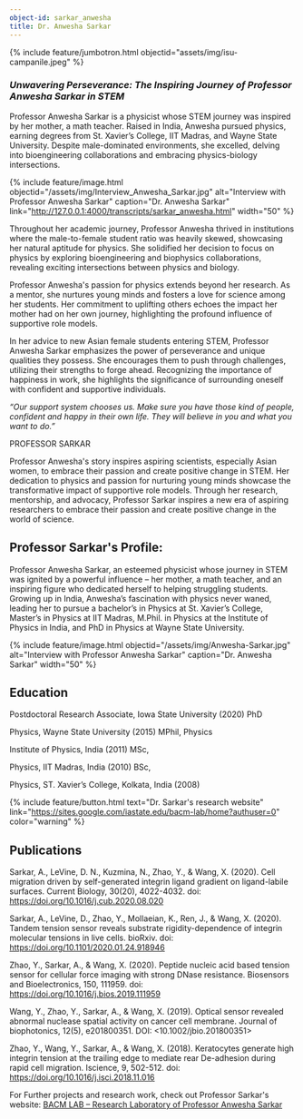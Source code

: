 ```yaml
---
object-id: sarkar_anwesha
title: Dr. Anwesha Sarkar
---
```


{% include feature/jumbotron.html objectid="assets/img/isu-campanile.jpeg" %}

### ***Unwavering Perseverance: The Inspiring Journey of Professor Anwesha Sarkar in STEM***


Professor Anwesha Sarkar is a physicist whose STEM journey was inspired by her mother, a math teacher. Raised in India, Anwesha pursued physics, earning degrees from St. Xavier’s College, IIT Madras, and Wayne State University. Despite male-dominated environments, she excelled, delving into bioengineering collaborations and embracing physics-biology intersections.

{% include feature/image.html objectid="/assets/img/Interview_Anwesha_Sarkar.jpg" alt="Interview with Professor Anwesha Sarkar" caption="Dr. Anwesha Sarkar" link="http://127.0.0.1:4000/transcripts/sarkar_anwesha.html" width="50" %}

Throughout her academic journey, Professor Anwesha thrived in institutions where the male-to-female student ratio was heavily skewed, showcasing her natural aptitude for physics. She solidified her decision to focus on physics by exploring bioengineering and biophysics collaborations, revealing exciting intersections between physics and biology.

Professor Anwesha's passion for physics extends beyond her research. As a mentor, she nurtures young minds and fosters a love for science among her students. Her commitment to uplifting others echoes the impact her mother had on her own journey, highlighting the profound influence of supportive role models.

In her advice to new Asian female students entering STEM, Professor Anwesha Sarkar emphasizes the power of perseverance and unique qualities they possess. She encourages them to push through challenges, utilizing their strengths to forge ahead. Recognizing the importance of happiness in work, she highlights the significance of surrounding oneself with confident and supportive individuals.

*“Our support system chooses us. Make sure you have those kind of people, confident and happy in their own life. They will believe in you and what you want to do.”*

PROFESSOR SARKAR

Professor Anwesha's story inspires aspiring scientists, especially Asian women, to embrace their passion and create positive change in STEM. Her dedication to physics and passion for nurturing young minds showcase the transformative impact of supportive role models. Through her research, mentorship, and advocacy, Professor Sarkar inspires a new era of aspiring researchers to embrace their passion and create positive change in the world of science.

## Professor Sarkar's Profile:

Professor Anwesha Sarkar, an esteemed physicist whose journey in STEM was ignited by a powerful influence – her mother, a math teacher, and an inspiring figure who dedicated herself to helping struggling students. Growing up in India, Anwesha’s fascination with physics never waned, leading her to pursue a bachelor’s in Physics at St. Xavier’s College, Master’s in Physics at IIT Madras, M.Phil. in Physics at the Institute of Physics in India, and PhD in Physics at Wayne State University.

{% include feature/image.html objectid="/assets/img/Anwesha-Sarkar.jpg" alt="Interview with Professor Anwesha Sarkar" caption="Dr. Anwesha Sarkar" width="50" %}

## Education

Postdoctoral Research Associate, Iowa State University (2020) PhD

Physics, Wayne State University (2015) MPhil, Physics

Institute of Physics, India (2011) MSc,

Physics, IIT Madras, India (2010) BSc,

Physics, ST. Xavier’s College, Kolkata, India (2008) 

{% include feature/button.html text="Dr. Sarkar's research website" link="https://sites.google.com/iastate.edu/bacm-lab/home?authuser=0" color="warning" %}

## Publications

Sarkar, A., LeVine, D. N., Kuzmina, N., Zhao, Y., & Wang, X. (2020). Cell migration driven by self-generated integrin ligand gradient on ligand-labile surfaces. Current Biology, 30(20), 4022-4032. doi: <https://doi.org/10.1016/j.cub.2020.08.020>

Sarkar, A., LeVine, D., Zhao, Y., Mollaeian, K., Ren, J., & Wang, X. (2020). Tandem tension sensor reveals substrate rigidity-dependence of integrin molecular tensions in live cells. bioRxiv. doi: <https://doi.org/10.1101/2020.01.24.918946>

Zhao, Y., Sarkar, A., & Wang, X. (2020). Peptide nucleic acid based tension sensor for cellular force imaging with strong DNase resistance. Biosensors and Bioelectronics, 150, 111959. doi: <https://doi.org/10.1016/j.bios.2019.111959>

Wang, Y., Zhao, Y., Sarkar, A., & Wang, X. (2019). Optical sensor revealed abnormal nuclease spatial activity on cancer cell membrane. Journal of biophotonics, 12(5), e201800351. DOI: <10.1002/jbio.201800351>

Zhao, Y., Wang, Y., Sarkar, A., & Wang, X. (2018). Keratocytes generate high integrin tension at the trailing edge to mediate rear De-adhesion during rapid cell migration. Iscience, 9, 502-512. doi: <https://doi.org/10.1016/j.isci.2018.11.016>

For Further projects and research work, check out Professor Sarkar's website: [BACM LAB – Research Laboratory of Professor Anwesha Sarkar](https://sites.google.com/iastate.edu/bacm-lab/home?authuser=0)
